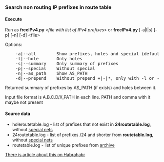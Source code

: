 ### Search non routing IP prefixes in route table

#### Execute

Run as <b>freeIPv4.py</b> \<<i>file with list of IPv4 prefixes</i>\> or <b>freeIPv4.py</b> [-a|l|s] [-p] [-n] [-d] \<file\>

Options:
<pre>
    -a|--all        Show prefixes, holes and special (default, prefer)
    -l|--hole       Only holes
    -s|--summary    Only summary of prefixes
    -p|--special    Without special
    -n|--as_path    Show AS_PATH
    -d|--prepend    Without prepend +|-|*, only with -l or -s</pre>

Returned summary of prefixes by AS_PATH (if exists) and holes between it.

Input file format is A.B.C.D/X,PATH in each line. PATH and comma with it maybe not present

#### Source data

- holeroutetable.log - list of prefixes that not exist in <b>24routetable.log</b>, without [special nets](http://www.iana.org./assignments/iana-ipv4-special-registry/iana-ipv4-special-registry.xhtml)
- 24routetable.log - list of prefixes /24 and shorter from <b>routetable.log</b>, without [special nets](http://www.iana.org./assignments/iana-ipv4-special-registry/iana-ipv4-special-registry.xhtml)
- routetable.log - list of unique prefixes from [archive](http://archive.routeviews.org/oix-route-views/2016.04/oix-full-snapshot-2016-04-20-2200.bz2)

[There is article about this on Habrahabr](https://habrahabr.ru/post/282532/)
